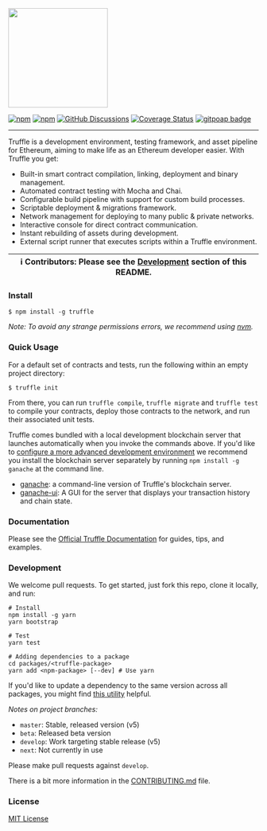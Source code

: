 <img src="https://trufflesuite.com/img/truffle-logo-dark.svg" width="200">

[![npm](https://img.shields.io/npm/v/truffle.svg)](https://www.npmjs.com/package/truffle)
[![npm](https://img.shields.io/npm/dm/truffle.svg)](https://www.npmjs.com/package/truffle)
[![GitHub Discussions](https://img.shields.io/static/v1?label=Join&message=Discussions&color=3fe0c5)](https://github.com/trufflesuite/truffle/discussions)
[![Coverage Status](https://coveralls.io/repos/github/trufflesuite/truffle/badge.svg)](https://coveralls.io/github/trufflesuite/truffle)
[![gitpoap badge](https://public-api.gitpoap.io/v1/repo/trufflesuite/truffle/badge)](https://www.gitpoap.io/gh/trufflesuite/truffle)

---

Truffle is a development environment, testing framework, and asset pipeline for Ethereum, aiming to make life as an Ethereum developer easier. With Truffle you get:

- Built-in smart contract compilation, linking, deployment and binary management.
- Automated contract testing with Mocha and Chai.
- Configurable build pipeline with support for custom build processes.
- Scriptable deployment & migrations framework.
- Network management for deploying to many public & private networks.
- Interactive console for direct contract communication.
- Instant rebuilding of assets during development.
- External script runner that executes scripts within a Truffle environment.

| ℹ️ **Contributors**: Please see the [Development](#development) section of this README. |
| --------------------------------------------------------------------------------------- |

### Install

```
$ npm install -g truffle
```

_Note: To avoid any strange permissions errors, we recommend using [nvm](https://github.com/nvm-sh/nvm)._

### Quick Usage

For a default set of contracts and tests, run the following within an empty project directory:

```
$ truffle init
```

From there, you can run `truffle compile`, `truffle migrate` and `truffle test` to compile your contracts, deploy those contracts to the network, and run their associated unit tests.

Truffle comes bundled with a local development blockchain server that launches automatically when you invoke the commands above. If you'd like to [configure a more advanced development environment](https://trufflesuite.com/docs/truffle/reference/configuration) we recommend you install the blockchain server separately by running `npm install -g ganache` at the command line.

- [ganache](https://github.com/trufflesuite/ganache): a command-line version of Truffle's blockchain server.
- [ganache-ui](https://github.com/trufflesuite/ganache-ui): A GUI for the server that displays your transaction history and chain state.

### Documentation

Please see the [Official Truffle Documentation](https://trufflesuite.com/docs/) for guides, tips, and examples.

### Development

We welcome pull requests. To get started, just fork this repo, clone it locally, and run:

```shell
# Install
npm install -g yarn
yarn bootstrap

# Test
yarn test

# Adding dependencies to a package
cd packages/<truffle-package>
yarn add <npm-package> [--dev] # Use yarn
```

If you'd like to update a dependency to the same version across all packages, you might find [this utility](https://www.npmjs.com/package/lerna-update-wizard) helpful.

_Notes on project branches:_

- `master`: Stable, released version (v5)
- `beta`: Released beta version
- `develop`: Work targeting stable release (v5)
- `next`: Not currently in use

Please make pull requests against `develop`.

There is a bit more information in the [CONTRIBUTING.md](./CONTRIBUTING.md) file.

### License

[MIT License](./LICENSE)

